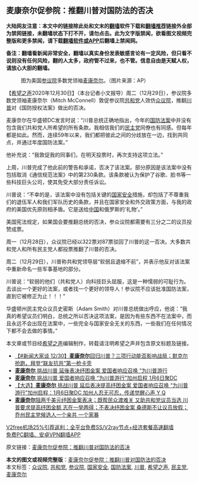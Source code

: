  <h2>麦康奈尔促参院：推翻川普对国防法的否决</h2> <p class="notice"><b>大陆网友注意：本文中的链接除此处和文末的<a href="https://github.com/bannedbook/fanqiang" >翻墙</a>软件下载和<a href="https://github.com/killgcd/justmysocks/blob/master/README.md">翻墙推荐</a>链接外全部为禁网链接，未翻墙状态下打不开，请勿点击。此为文字版禁闻，欲看图文视频完整版和更多禁闻，请下载<a href="https://github.com/bannedbook/fanqiang">翻墙软件或APP</a>后翻墙上禁闻网。</p><p>备注：翻墙看新闻非常安全，翻墙以真实身份发表敏感言论有一定风险，但只看不说则没有任何风险，翻的人太多，政府管不过来，也不管。信息自由是天赋人权，请放心大胆的翻墙。</b></p>  <div class="entry"> <figure> <p><figcaption>图为美国<a href="https://www.bannedbook.org/bnews/tag/%e5%8f%82%e8%ae%ae%e9%99%a2/" class="st_tag internal_tag" rel="tag" title="标签 参议院 下的日志">参议院</a>多数党领袖<a href="https://www.bannedbook.org/bnews/tag/%E9%BA%A6%E5%BA%B7%E5%A5%88%E5%B0%94/" class="st_tag internal_tag" rel="tag" title="标签 麦康奈尔 下的日志">麦康奈尔</a>。（图片来源：AP）</figcaption></figure> <p>【<span class='wp_keywordlink_affiliate'><a href="https://www.soundofhope.org" title="希望之声" target="_blank">希望之声</a></span>2020年12月30日】（本台记者小文报导）周二（12月29日），参议院多数党领袖麦康奈尔（Mitch McConnell）敦促参议院<a href="https://www.bannedbook.org/bnews/tag/%e5%85%b1%e5%92%8c%e5%85%9a/" class="st_tag internal_tag" rel="tag" title="标签 共和党 下的日志">共和党</a>人效仿<a href="https://www.bannedbook.org/bnews/tag/%E4%BC%97%E8%AE%AE%E9%99%A2/" class="st_tag internal_tag" rel="tag" title="标签 众议院 下的日志">众议院</a>，推翻<a href="https://www.bannedbook.org/bnews/tag/%e5%b7%9d%e6%99%ae/" class="st_tag internal_tag" rel="tag" title="标签 川普 下的日志">川普</a>对《国防授权法案》做出的否决。</p> <p>麦康奈尔在华盛顿DC发言时说：“川普总统正确地指出，今年的<a href="https://www.bannedbook.org/bnews/tag/%E5%9B%BD%E9%98%B2%E6%B3%95%E6%A1%88/" class="st_tag internal_tag" rel="tag" title="标签 国防法案 下的日志">国防法案</a>中并没有包含我们共和党人所希望的所有条款。我相信我们的<a href="https://www.bannedbook.org/bnews/tag/%e6%b0%91%e4%b8%bb%e5%85%9a/" class="st_tag internal_tag" rel="tag" title="标签 民主党 下的日志">民主党</a>同僚也有同感。但每年都是如此。然而，连续59年以来，我们都把彼此之间的分歧放在一边，找到共同点，并通过年度国防法案。”</p> <p>他补充说：“我敦促我的同事们，在明天投票时，再次支持这项立法。”</p> <p>上周，川普完成了他此前的警告和承诺，否决了该法案。部分原因是该法案中没有包括取消《通信规范法案》中的第230条款。该条款被认为保护了谷歌、脸书等一些科技巨头公司，使其免受大部分责任诉讼。</p>  <p>川普说：“不幸的是，该法案中没有包括关键的<a href="https://www.bannedbook.org/bnews/tag/%e5%9b%bd%e5%ae%b6%e5%ae%89%e5%85%a8/" class="st_tag internal_tag" rel="tag" title="标签 国家安全 下的日志">国家安全</a>措施，却包括了不尊重我们的退伍军人和我们军队历史的条款，并且在国家安全和外交政策方面，与我的政府的美国优先原则相矛盾。它是送给<span class='wp_keywordlink_affiliate'><a href="https://www.bannedbook.org/" title="中国" target="_blank">中国</a></span>和俄罗斯的‘礼物’。”</p> <p>美国宪法规定，如果国会要推翻总统的否决，参众议院都需要有三分之二的议员投赞成票。</p> <p>周一（12月28日），众议院已经以322票对87票驳回了川普的这一否决。大多数共和党人和所有民主党人都投票推翻了川普的否决。</p> <p>周二（12月29日），川普称共和党领导层“软弱且退缩不前”，并表示他反对该法案中重新命名一些军事基地的部分。</p>  <p>川普说：“软弱的他们（共和党人）向科技巨头屈服，这是一种懦弱的可耻行为。去谈出一个更好的法案，或者找一个更好的领导人！参议院不应该批准国防法案，直到它被修正为止！！！”</p> <p>华盛顿州民主党众议员史密斯（Adam Smith）对川普总统做出呼应，他说：“我真的希望议员们明白，总统之所以否决这项法案，是因为有些东西不在法案中，而且永远不会出现在法案中，一些完全与国家安全无关的东西，一些我们在任何情况下都不会去做的事情。”</p> <p>本文章或节目经<a href="https://www.bannedbook.org/bnews/tag/%e5%b8%8c%e6%9c%9b%e4%b9%8b%e5%a3%b0/" class="st_tag internal_tag" rel="tag" title="标签 希望之声 下的日志">希望之声</a>编辑制作，转载请注明希望之声并包含原文标题及链接。</p> <ul class='op-related-articles' title='相关阅读'> <li><a href='https://www.bannedbook.org/bnews/bannedvideo/20201230/1458012.html' target='_blank'>【#新闻大家谈 12/30】<b>麦康奈尔</b>回归川普？三项行动能否影响战局；默克尔抢跑，拜登“联友抗共”第一枪卡壳</a></li> <li><a href='https://www.bannedbook.org/bnews/taiwannews/20201230/1457963.html' target='_blank'><b>麦康奈尔</b> 挑战川普 延後表决纾困金案 爱国者响应召唤 “为川普游行</a></li> <li><a href='https://www.bannedbook.org/bnews/topimagenews/20201230/1457911.html' target='_blank'><b>麦康奈尔</b> 挑战川普 爱国者响应召唤 “为川普游行”加州启程 1月6日聚DC</a></li> <li><a href='https://www.bannedbook.org/bnews/bannedvideo/20201230/1457909.html' target='_blank'>【大选】<b>麦康奈尔</b> 挑战川普 延后表决提高纾困金案 爱国者响应召唤 “为川普游行”加州启程：1月6日聚DC 加州人忍无可忍，传递觉醒心声 Y Q</a></li> <li><a href='https://www.bannedbook.org/bnews/bannedvideo/20201230/1457779.html' target='_blank'><b>麦康奈尔</b>阻两千美元纾困金案表决；既帮民众渡难关 又助共和党议员当选 川普要求提高纾困金额 志在一举两得；不表决纾困金案 桑德斯不让议员放假；乔州民主党候选人一个亲共 一个家暴</a></li> </ul> <p class="texttj"> <a href="https://www.bannedbook.org/forum23/topic22702.html" target="_blank">V2free机场25%引荐返利：全平台免费SS/V2ray节点+经济套餐高速翻墙</a><br/> <a href="https://github.com/bannedbook/fanqiang/wiki/%E7%A6%81%E9%97%BB%E7%BD%91%E5%AE%89%E5%8D%93%E7%BF%BB%E5%A2%99%E6%96%B0%E9%97%BBAPP" target="_blank">免费PC翻墙、安卓VPN翻墙APP</a></p><p>原文链接：<a class="src_link"  href="https://www.soundofhope.org/post/458767" target="_blank">麦康奈尔促参院：推翻川普对国防法的否决</a></p> <a name='sharetosocial'></a>       <div><b>本文的图文或视频完整版</b>：<a href='https://www.bannedbook.org/bnews/comments/20201230/1458046.html'>麦康奈尔促参院：推翻川普对国防法的否决</a></div>  </div><!--END ENTRY--> <div class="postfooter"> <div>本文标签：<a href="https://www.bannedbook.org/bnews/tag/%E4%BC%97%E8%AE%AE%E9%99%A2/" rel="tag">众议院</a>, <a href="https://www.bannedbook.org/bnews/tag/%e5%85%b1%e5%92%8c%e5%85%9a/" rel="tag">共和党</a>, <a href="https://www.bannedbook.org/bnews/tag/%e5%8f%82%e8%ae%ae%e9%99%a2/" rel="tag">参议院</a>, <a href="https://www.bannedbook.org/bnews/tag/%e5%9b%bd%e5%ae%b6%e5%ae%89%e5%85%a8/" rel="tag">国家安全</a>, <a href="https://www.bannedbook.org/bnews/tag/%E5%9B%BD%E9%98%B2%E6%B3%95%E6%A1%88/" rel="tag">国防法案</a>, <a href="https://www.bannedbook.org/bnews/tag/%e5%b7%9d%e6%99%ae/" rel="tag">川普</a>, <a href="https://www.bannedbook.org/bnews/tag/%e5%b8%8c%e6%9c%9b%e4%b9%8b%e5%a3%b0/" rel="tag">希望之声</a>, <a href="https://www.bannedbook.org/bnews/tag/%e6%b0%91%e4%b8%bb%e5%85%9a/" rel="tag">民主党</a>, <a href="https://www.bannedbook.org/bnews/tag/%E9%BA%A6%E5%BA%B7%E5%A5%88%E5%B0%94/" rel="tag">麦康奈尔</a></div>  </div><!--END POSTFOOTER--> 